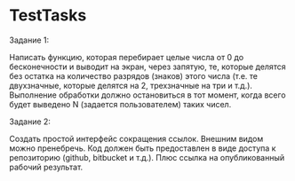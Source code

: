 # TestTasks
Задание 1:

Написать функцию, которая перебирает целые числа от 0 до бесконечности и выводит на экран, через запятую, те, которые делятся без остатка на количество разрядов (знаков) этого числа (т.е. те двухзначные, которые делятся на 2, трехзначные на три и т.д.). Выполнение обработки должно остановиться в тот момент, когда всего будет выведено N (задается пользователем) таких чисел.

Задание 2:

Создать простой интерфейс сокращения ссылок. Внешним видом можно пренебречь. Код должен быть предоставлен в виде доступа к репозиторию (github, bitbucket и т.д.). Плюс ссылка на опубликованный рабочий результат. 
